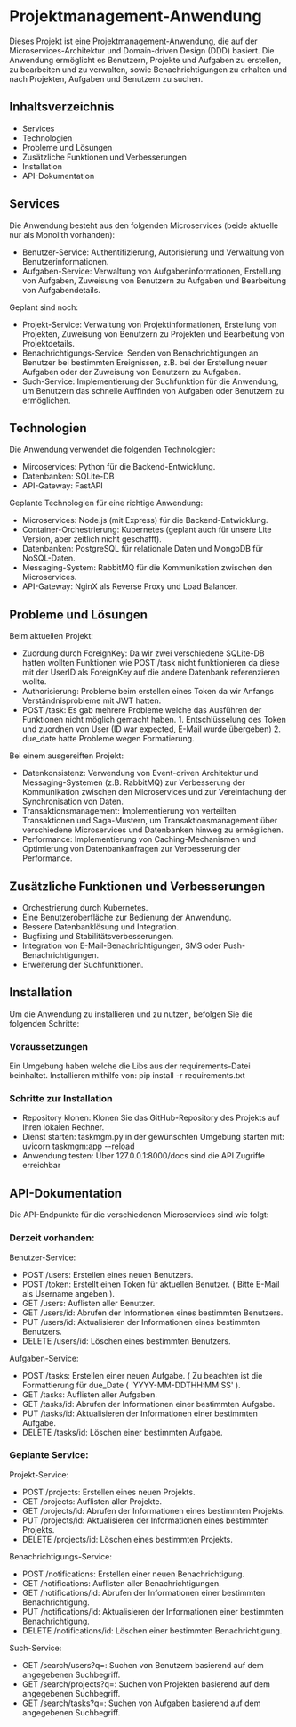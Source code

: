 # Projektmanagement-Anwendung
Dieses Projekt ist eine Projektmanagement-Anwendung, die auf der Microservices-Architektur und Domain-driven Design (DDD) basiert. Die Anwendung ermöglicht es Benutzern, Projekte und Aufgaben zu erstellen, zu bearbeiten und zu verwalten, sowie Benachrichtigungen zu erhalten und nach Projekten, Aufgaben und Benutzern zu suchen.

## Inhaltsverzeichnis
- Services
- Technologien
- Probleme und Lösungen
- Zusätzliche Funktionen und Verbesserungen
- Installation 
- API-Dokumentation

## Services

Die Anwendung besteht aus den folgenden Microservices (beide aktuelle nur als Monolith vorhanden):

- Benutzer-Service: Authentifizierung, Autorisierung und Verwaltung von Benutzerinformationen.
- Aufgaben-Service: Verwaltung von Aufgabeninformationen, Erstellung von Aufgaben, Zuweisung von Benutzern zu Aufgaben und Bearbeitung von Aufgabendetails.

Geplant sind noch: 

- Projekt-Service: Verwaltung von Projektinformationen, Erstellung von Projekten, Zuweisung von Benutzern zu Projekten und Bearbeitung von Projektdetails.
- Benachrichtigungs-Service: Senden von Benachrichtigungen an Benutzer bei bestimmten Ereignissen, z.B. bei der Erstellung neuer Aufgaben oder der Zuweisung von Benutzern zu Aufgaben.
- Such-Service: Implementierung der Suchfunktion für die Anwendung, um Benutzern das schnelle Auffinden von Aufgaben oder Benutzern zu ermöglichen.

## Technologien
Die Anwendung verwendet die folgenden Technologien:

- Mircoservices: Python für die Backend-Entwicklung.
- Datenbanken: SQLite-DB
- API-Gateway: FastAPI

Geplante Technologien für eine richtige Anwendung:

- Microservices: Node.js (mit Express) für die Backend-Entwicklung.
- Container-Orchestrierung: Kubernetes (geplant auch für unsere Lite Version, aber zeitlich nicht geschafft).
- Datenbanken: PostgreSQL für relationale Daten und MongoDB für NoSQL-Daten.
- Messaging-System: RabbitMQ für die Kommunikation zwischen den Microservices.
- API-Gateway: NginX als Reverse Proxy und Load Balancer.

## Probleme und Lösungen

Beim aktuellen Projekt:

- Zuordung durch ForeignKey: Da wir zwei verschiedene SQLite-DB hatten wollten Funktionen wie POST /task nicht funktionieren da diese mit der UserID als ForeignKey auf die andere Datenbank referenzieren wollte.
- Authorisierung: Probleme beim erstellen eines Token da wir Anfangs Verständnisprobleme mit JWT hatten.
- POST /task: Es gab mehrere Probleme welche das Ausführen der Funktionen nicht möglich gemacht haben. 1. Entschlüsselung des Token und zuordnen von User (ID war expected, E-Mail wurde übergeben) 2. due_date hatte Probleme wegen Formatierung.

Bei einem ausgereiften Projekt:

- Datenkonsistenz: Verwendung von Event-driven Architektur und Messaging-Systemen (z.B. RabbitMQ) zur Verbesserung der Kommunikation zwischen den Microservices und zur Vereinfachung der Synchronisation von Daten.
- Transaktionsmanagement: Implementierung von verteilten Transaktionen und Saga-Mustern, um Transaktionsmanagement über verschiedene Microservices und Datenbanken hinweg zu ermöglichen.
- Performance: Implementierung von Caching-Mechanismen und Optimierung von Datenbankanfragen zur Verbesserung der Performance.

## Zusätzliche Funktionen und Verbesserungen

- Orchestrierung durch Kubernetes.
- Eine Benutzeroberfläche zur Bedienung der Anwendung.
- Bessere Datenbanklösung und Integration.
- Bugfixing und Stabilitätsverbesserungen.
- Integration von E-Mail-Benachrichtigungen, SMS oder Push-Benachrichtigungen.
- Erweiterung der Suchfunktionen.

## Installation
Um die Anwendung zu installieren und zu nutzen, befolgen Sie die folgenden Schritte:

### Voraussetzungen

Ein Umgebung haben welche die Libs aus der requirements-Datei beinhaltet. 
Installieren mithilfe von: pip install -r requirements.txt

### Schritte zur Installation

- Repository klonen: Klonen Sie das GitHub-Repository des Projekts auf Ihren lokalen Rechner.
- Dienst starten: taskmgm.py in der gewünschten Umgebung starten mit: uvicorn taskmgm:app --reload 
- Anwendung testen: Über 127.0.0.1:8000/docs sind die API Zugriffe erreichbar 

## API-Dokumentation

Die API-Endpunkte für die verschiedenen Microservices sind wie folgt:

### Derzeit vorhanden:


Benutzer-Service:
- POST /users: Erstellen eines neuen Benutzers.
- POST /token: Erstellt einen Token für aktuellen Benutzer. ( Bitte E-Mail als Username angeben ).
- GET /users: Auflisten aller Benutzer.
- GET /users/id: Abrufen der Informationen eines bestimmten Benutzers.
- PUT /users/id: Aktualisieren der Informationen eines bestimmten Benutzers.
- DELETE /users/id: Löschen eines bestimmten Benutzers.


Aufgaben-Service:
- POST /tasks: Erstellen einer neuen Aufgabe. ( Zu beachten ist die Formattierung für due_Date ( 'YYYY-MM-DDTHH:MM:SS' ).
- GET /tasks: Auflisten aller Aufgaben.
- GET /tasks/id: Abrufen der Informationen einer bestimmten Aufgabe.
- PUT /tasks/id: Aktualisieren der Informationen einer bestimmten Aufgabe.
- DELETE /tasks/id: Löschen einer bestimmten Aufgabe.

### Geplante Service:


Projekt-Service:
- POST /projects: Erstellen eines neuen Projekts.
- GET /projects: Auflisten aller Projekte.
- GET /projects/id: Abrufen der Informationen eines bestimmten Projekts.
- PUT /projects/id: Aktualisieren der Informationen eines bestimmten Projekts.
- DELETE /projects/id: Löschen eines bestimmten Projekts.


Benachrichtigungs-Service:
- POST /notifications: Erstellen einer neuen Benachrichtigung.
- GET /notifications: Auflisten aller Benachrichtigungen.
- GET /notifications/id: Abrufen der Informationen einer bestimmten Benachrichtigung.
- PUT /notifications/id: Aktualisieren der Informationen einer bestimmten Benachrichtigung.
- DELETE /notifications/id: Löschen einer bestimmten Benachrichtigung.


Such-Service:
- GET /search/users?q=<query>: Suchen von Benutzern basierend auf dem angegebenen Suchbegriff.
- GET /search/projects?q=<query>: Suchen von Projekten basierend auf dem angegebenen Suchbegriff.
- GET /search/tasks?q=<query>: Suchen von Aufgaben basierend auf dem angegebenen Suchbegriff.
